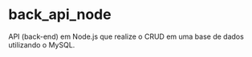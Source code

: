 # back_api_node
API (back-end) em Node.js que realize o CRUD em uma base de dados utilizando o MySQL.
